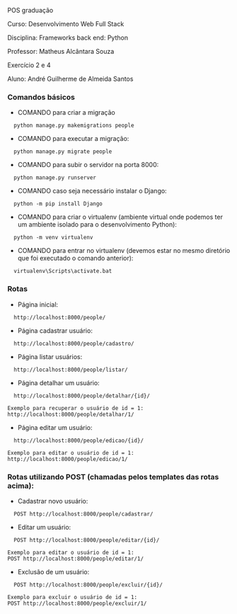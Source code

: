 POS graduação

Curso: Desenvolvimento Web Full Stack

Disciplina: Frameworks back end: Python

Professor: Matheus Alcântara Souza

Exercício 2 e 4

Aluno: André Guilherme de Almeida Santos

### Comandos básicos

- COMANDO para criar a migração
```
  python manage.py makemigrations people
```  

- COMANDO para executar a migração:
```
  python manage.py migrate people
```  

- COMANDO para subir o servidor na porta 8000:
```
  python manage.py runserver
```  

- COMANDO caso seja necessário instalar o Django:
```
  python -m pip install Django
``` 

- COMANDO para criar o virtualenv (ambiente virtual onde podemos ter um ambiente isolado para o desenvolvimento Python):
```
  python -m venv virtualenv
``` 

- COMANDO para entrar no virtualenv (devemos estar no mesmo diretório que foi executado o comando anterior):
```
  virtualenv\Scripts\activate.bat
``` 

### Rotas
* Página inicial:
```
  http://localhost:8000/people/
```    

* Página cadastrar usuário:
```
  http://localhost:8000/people/cadastro/
```  

* Página listar usuários:
```
  http://localhost:8000/people/listar/
```  

* Página detalhar um usuário:
```
  http://localhost:8000/people/detalhar/{id}/
```  
    Exemplo para recuperar o usuário de id = 1:  
    http://localhost:8000/people/detalhar/1/
    
* Página editar um usuário:
```
  http://localhost:8000/people/edicao/{id}/
```  
    Exemplo para editar o usuário de id = 1:  
    http://localhost:8000/people/edicao/1/  
    

### Rotas utilizando POST (chamadas pelos templates das rotas acima):
* Cadastrar novo usuário:
```
  POST http://localhost:8000/people/cadastrar/
```       

* Editar um usuário:
```
  POST http://localhost:8000/people/editar/{id}/
```  
    Exemplo para editar o usuário de id = 1:  
    POST http://localhost:8000/people/editar/1/   

* Exclusão de um usuário:
```
  POST http://localhost:8000/people/excluir/{id}/
```  
    Exemplo para excluir o usuário de id = 1:  
    POST http://localhost:8000/people/excluir/1/         
